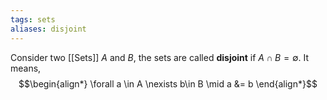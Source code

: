 ```yaml
---
tags: sets
aliases: disjoint
---
```

Consider two [[Sets]] $A$ and $B$, the sets are called **disjoint** if $A \cap B = \emptyset$. It means,
$$\begin{align*}
\forall a \in A \nexists b\in B \mid a &= b
\end{align*}$$

